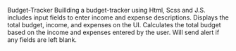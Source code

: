 Budget-Tracker
Buillding a budget-tracker using Html, Scss and J.S. includes input fields to enter income and expense descriptions. Displays the total budget, income, and expenses on the UI. Calculates the total budget based on the income and expenses entered by the user. Will send alert if any fields are left blank.

